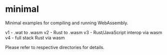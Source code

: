 # minimal

Minimal examples for compiling and running WebAssembly.

v1 - .wat to .wasm
v2 - Rust to .wasm
v3 - Rust/JavaScript interop via wasm
v4 - full stack Rust via wasm

Please refer to respective directories for details.
